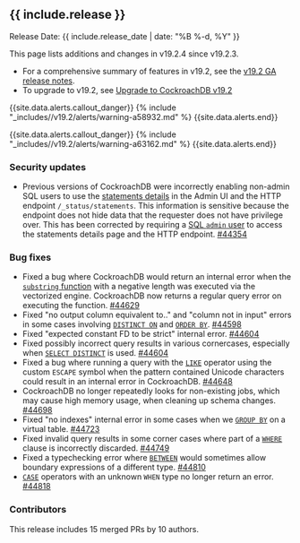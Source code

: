 <h2 id="{{ include.release | slugify }}">{{ include.release }}</h2>

Release Date: {{ include.release_date | date: "%B %-d, %Y" }}

This page lists additions and changes in v19.2.4 since v19.2.3.

- For a comprehensive summary of features in v19.2, see the [v19.2 GA release notes](releases/v19.2.md#v19-2-0).
- To upgrade to v19.2, see [Upgrade to CockroachDB v19.2](https://www.cockroachlabs.com/docs/v19.2/upgrade-cockroach-version)

{{site.data.alerts.callout_danger}}
{% include "_includes//v19.2/alerts/warning-a58932.md" %}
{{site.data.alerts.end}}

{{site.data.alerts.callout_danger}}
{% include "_includes//v19.2/alerts/warning-a63162.md" %}
{{site.data.alerts.end}}

<h3 id="v19-2-4-security-updates">Security updates</h3>

- Previous versions of CockroachDB were incorrectly enabling non-admin SQL users to use the [statements details](https://www.cockroachlabs.com/docs/v19.2/admin-ui-statements-page) in the Admin UI and the HTTP endpoint `/_status/statements`. This information is sensitive because the endpoint does not hide data that the requester does not have privilege over. This has been corrected by requiring a [SQL `admin` user](https://www.cockroachlabs.com/docs/v19.2/authorization) to access the statements details page and the HTTP endpoint. [#44354][#44354]

<h3 id="v19-2-4-bug-fixes">Bug fixes</h3>

- Fixed a bug where CockroachDB would return an internal error when the [`substring` function](https://www.cockroachlabs.com/docs/v19.2/functions-and-operators#string-and-byte-functions) with a negative length was executed via the vectorized engine. CockroachDB now returns a regular query error on executing the function. [#44629][#44629]
- Fixed "no output column equivalent to.." and "column not in input" errors in some cases involving [`DISTINCT ON`](https://www.cockroachlabs.com/docs/v19.2/select-clause#eliminate-duplicate-rows) and [`ORDER BY`](https://www.cockroachlabs.com/docs/v19.2/query-order). [#44598][#44598]
- Fixed "expected constant FD to be strict" internal error. [#44604][#44604]
- Fixed possibly incorrect query results in various cornercases, especially when [`SELECT DISTINCT`](https://www.cockroachlabs.com/docs/v19.2/select-clause#eliminate-duplicate-rows) is used. [#44604][#44604]
- Fixed a bug where running a query with the [`LIKE`](https://www.cockroachlabs.com/docs/v19.2/functions-and-operators) operator using the custom `ESCAPE` symbol when the pattern contained Unicode characters could result in an internal error in CockroachDB. [#44648][#44648]
- CockroachDB no longer repeatedly looks for non-existing jobs, which may cause  high memory usage, when cleaning up schema changes. [#44698][#44698]
- Fixed "no indexes" internal error in some cases when we [`GROUP BY`](https://www.cockroachlabs.com/docs/v19.2/select-clause#create-aggregate-groups) on a virtual table. [#44723][#44723]
- Fixed invalid query results in some corner cases where part of a [`WHERE`](https://www.cockroachlabs.com/docs/v19.2/select-clause#parameters) clause is incorrectly discarded. [#44749][#44749]
- Fixed a typechecking error where [`BETWEEN`](https://www.cockroachlabs.com/docs/v19.2/select-clause#filter-aggregate-groups) would sometimes allow boundary expressions of a different type. [#44810][#44810]
- [`CASE`](https://www.cockroachlabs.com/docs/v19.2/functions-and-operators) operators with an unknown `WHEN` type no longer return an error. [#44818][#44818]

<h3 id="v19-2-4-contributors">Contributors</h3>

This release includes 15 merged PRs by 10 authors.

[#44354]: https://github.com/cockroachdb/cockroach/pull/44354
[#44598]: https://github.com/cockroachdb/cockroach/pull/44598
[#44604]: https://github.com/cockroachdb/cockroach/pull/44604
[#44629]: https://github.com/cockroachdb/cockroach/pull/44629
[#44648]: https://github.com/cockroachdb/cockroach/pull/44648
[#44698]: https://github.com/cockroachdb/cockroach/pull/44698
[#44723]: https://github.com/cockroachdb/cockroach/pull/44723
[#44749]: https://github.com/cockroachdb/cockroach/pull/44749
[#44810]: https://github.com/cockroachdb/cockroach/pull/44810
[#44818]: https://github.com/cockroachdb/cockroach/pull/44818
